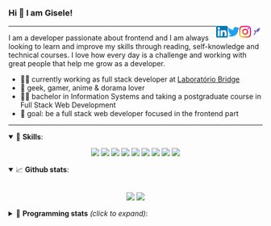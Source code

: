 <h3>Hi 👋 I am Gisele!</h3>

<a href="https://app.rocketseat.com.br/me/gisabernardess/" target="_blank" rel="nofollow"><img align="right" width="23rem" src="https://github.com/gisabernardess/gisabernardess/blob/master/assets/rocketseat.png?raw=true" alt="Rocketseat: @gisabernardess"/></a>
<a href="https://www.instagram.com/gisabernardess/" target="_blank" rel="nofollow"><img align="right" width="23rem" src="https://github.com/gisabernardess/gisabernardess/blob/master/assets/instagram.png?raw=true" alt="Instagram: @gisabernardess"/></a>
<a href="https://twitter.com/gisabernardess/" target="_blank" rel="nofollow"><img align="right" width="23rem" src="https://github.com/gisabernardess/gisabernardess/blob/master/assets/twitter.png?raw=true" alt="Twitter: @gisabernardess"/></a>
<a href="https://www.linkedin.com/in/gisabernardess/" target="_blank" rel="nofollow"><img align="right" width="23rem" src="https://github.com/gisabernardess/gisabernardess/blob/master/assets/linkedin.png?raw=true" alt="LinkedIn: @gisabernardess"/></a>

---

I am a developer passionate about frontend and I am always looking to learn and improve my skills through reading, self-knowledge and technical courses. I love how every day is a challenge and working with great people that help me grow as a developer.

- 👩‍💻 currently working as full stack developer at <a href="https://bridge.ufsc.br/" rel="nofollow">Laboratório Bridge</a>
- 💜 geek, gamer, anime & dorama lover
- 👩‍🎓 bachelor in Information Systems and taking a postgraduate course in Full Stack Web Development
- 🎯 goal: be a full stack web developer focused in the frontend part

---

<details open>
  <summary>🚀 <b>Skills</b>:</summary>

<p align="center">
  <img src="https://img.shields.io/badge/html-%23E34F26.svg?&style=for-the-badge&logo=html5&logoColor=white"/>
  <img src="https://img.shields.io/badge/css-%231572B6.svg?&style=for-the-badge&logo=css3&logoColor=white"/>
  <img src="https://img.shields.io/badge/javascript%20-%23323330.svg?&style=for-the-badge&logo=javascript&logoColor=%23F7DF1E"/>
  <img src="https://img.shields.io/badge/typescript-%23007ACC.svg?&style=for-the-badge&logo=typescript&logoColor=white"/>
  <img src="https://img.shields.io/badge/react-%2335495e.svg?&style=for-the-badge&logo=react&logoColor=%2361DAFB"/>
  <img src="https://img.shields.io/badge/react_native%20-%2335495e.svg?&style=for-the-badge&logo=react&logoColor=%2361DAFB"/>
  <img src="https://img.shields.io/badge/node.js%20-%2343853D.svg?&style=for-the-badge&logo=node.js&logoColor=white"/>
  <img src="https://img.shields.io/badge/Next.js%20-black.svg?&style=for-the-badge&logo=NuxtJS&logoColor=white"/>
  <img src="https://img.shields.io/badge/git-%23F05033.svg?&style=for-the-badge&logo=git&logoColor=white"/>
</p>

</details>

<details open>
  <summary>📈 <b>Github stats</b>:</summary>
  <br>
  <p align="center">
  <img src="https://github-readme-stats.vercel.app/api?username=gisabernardess&show_icons=true&include_all_commits=true&count_private=true&&hide=issues&theme=radical"/>
  <img src="https://github-readme-stats.vercel.app/api/top-langs/?username=gisabernardess&layout=compact&theme=tokyonight">
  </p>

</details>

<details>
  <summary>🤖 <b>Programming stats</b> <em>(click to expand)</em>:</summary>
  <br/>

  <!--START_SECTION:waka-->
![Profile Views](http://img.shields.io/badge/Profile%20Views-21-blue)

![Lines of code](https://img.shields.io/badge/From%20Hello%20World%20I%27ve%20Written-103.2%20million%20lines%20of%20code-blue)

**🐱 My Github Data** 

> 🏆 1,371 Contributions in the Year 2020
 > 
> 📦 206.1 kB Used in Github's Storage 
 > 
> 💼 Opted to Hire
 > 
> 📜 23 Public Repositories
 > 
> 🔑 3 Private Repositories 

**I'm an Early 🐤** 

```text
🌞 Morning    16 commits     ███░░░░░░░░░░░░░░░░░░░░░░   14.41% 
🌆 Daytime    46 commits     ██████████░░░░░░░░░░░░░░░   41.44% 
🌃 Evening    47 commits     ██████████░░░░░░░░░░░░░░░   42.34% 
🌙 Night      2 commits      ░░░░░░░░░░░░░░░░░░░░░░░░░   1.8%

```
📅 **I'm Most Productive on Monday** 

```text
Monday       24 commits     █████░░░░░░░░░░░░░░░░░░░░   21.62% 
Tuesday      9 commits      ██░░░░░░░░░░░░░░░░░░░░░░░   8.11% 
Wednesday    21 commits     ████░░░░░░░░░░░░░░░░░░░░░   18.92% 
Thursday     10 commits     ██░░░░░░░░░░░░░░░░░░░░░░░   9.01% 
Friday       17 commits     ███░░░░░░░░░░░░░░░░░░░░░░   15.32% 
Saturday     18 commits     ████░░░░░░░░░░░░░░░░░░░░░   16.22% 
Sunday       12 commits     ██░░░░░░░░░░░░░░░░░░░░░░░   10.81%

```


📊 **This Week I Spent My Time On** 

```text
💬 Programming Languages: 
TypeScript               8 hrs 42 mins       ██████████░░░░░░░░░░░░░░░   40.48% 
JavaScript               3 hrs 52 mins       ████░░░░░░░░░░░░░░░░░░░░░   18.02% 
Java                     3 hrs 16 mins       ███░░░░░░░░░░░░░░░░░░░░░░   15.24% 
CSS                      2 hrs 29 mins       ███░░░░░░░░░░░░░░░░░░░░░░   11.57% 
Properties               1 hr 53 mins        ██░░░░░░░░░░░░░░░░░░░░░░░   8.83%

🔥 Editors: 
VS Code                  16 hrs 6 mins       ██████████████████░░░░░░░   74.9% 
IntelliJ                 5 hrs 23 mins       ██████░░░░░░░░░░░░░░░░░░░   25.1%

💻 Operating System: 
Linux                    21 hrs 30 mins      █████████████████████████   100.0%

```

**I Mostly Code in JavaScript** 

```text
JavaScript               11 repos            ████████░░░░░░░░░░░░░░░░░   35.48% 
Java                     7 repos             █████░░░░░░░░░░░░░░░░░░░░   22.58% 
TypeScript               6 repos             ████░░░░░░░░░░░░░░░░░░░░░   19.35% 
TeX                      4 repos             ███░░░░░░░░░░░░░░░░░░░░░░   12.9% 
HTML                     2 repos             █░░░░░░░░░░░░░░░░░░░░░░░░   6.45%

```


**Timeline**

![Chart not found](https://github.com/gisabernardess/gisabernardess/blob/master/charts/bar_graph.png) 


<!--END_SECTION:waka-->
</details>
